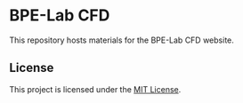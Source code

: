 # BPE-Lab CFD

This repository hosts materials for the BPE-Lab CFD website.


## License

This project is licensed under the [MIT License](LICENSE).


